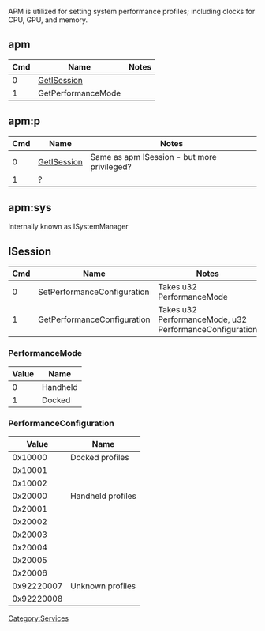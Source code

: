 APM is utilized for setting system performance profiles; including
clocks for CPU, GPU, and memory.

## apm

| Cmd | Name                                | Notes |
| --- | ----------------------------------- | ----- |
| 0   | [GetISession](#ISession "wikilink") |       |
| 1   | GetPerformanceMode                  |       |

## apm:p

| Cmd | Name                                | Notes                                       |
| --- | ----------------------------------- | ------------------------------------------- |
| 0   | [GetISession](#ISession "wikilink") | Same as apm ISession - but more privileged? |
| 1   | ?                                   |                                             |

## apm:sys

Internally known as
ISystemManager

## ISession

| Cmd | Name                        | Notes                                                   |
| --- | --------------------------- | ------------------------------------------------------- |
| 0   | SetPerformanceConfiguration | Takes u32 PerformanceMode                               |
| 1   | GetPerformanceConfiguration | Takes u32 PerformanceMode, u32 PerformanceConfiguration |

### PerformanceMode

| Value | Name     |
| ----- | -------- |
| 0     | Handheld |
| 1     | Docked   |

### PerformanceConfiguration

| Value      | Name              |
| ---------- | ----------------- |
| 0x10000    | Docked profiles   |
| 0x10001    |                   |
| 0x10002    |                   |
| 0x20000    | Handheld profiles |
| 0x20001    |                   |
| 0x20002    |                   |
| 0x20003    |                   |
| 0x20004    |                   |
| 0x20005    |                   |
| 0x20006    |                   |
| 0x92220007 | Unknown profiles  |
| 0x92220008 |                   |

[Category:Services](Category:Services "wikilink")
